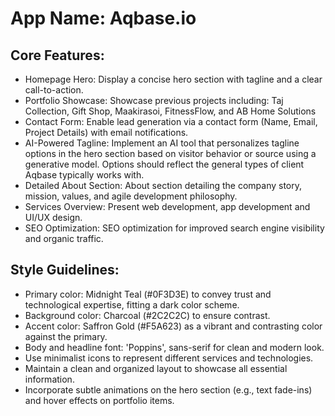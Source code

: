 # **App Name**: Aqbase.io

## Core Features:

- Homepage Hero: Display a concise hero section with tagline and a clear call-to-action.
- Portfolio Showcase: Showcase previous projects including: Taj Collection, Gift Shop, Maakirasoi, FitnessFlow, and AB Home Solutions
- Contact Form: Enable lead generation via a contact form (Name, Email, Project Details) with email notifications.
- AI-Powered Tagline: Implement an AI tool that personalizes tagline options in the hero section based on visitor behavior or source using a generative model. Options should reflect the general types of client Aqbase typically works with.
- Detailed About Section: About section detailing the company story, mission, values, and agile development philosophy.
- Services Overview: Present web development, app development and UI/UX design.
- SEO Optimization: SEO optimization for improved search engine visibility and organic traffic.

## Style Guidelines:

- Primary color: Midnight Teal (#0F3D3E) to convey trust and technological expertise, fitting a dark color scheme.
- Background color: Charcoal (#2C2C2C) to ensure contrast.
- Accent color: Saffron Gold (#F5A623) as a vibrant and contrasting color against the primary.
- Body and headline font: 'Poppins', sans-serif for clean and modern look.
- Use minimalist icons to represent different services and technologies.
- Maintain a clean and organized layout to showcase all essential information.
- Incorporate subtle animations on the hero section (e.g., text fade-ins) and hover effects on portfolio items.